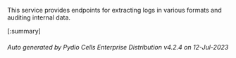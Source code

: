 






This service provides endpoints for extracting logs in various formats and auditing internal data.

[:summary]

###### Auto generated by Pydio Cells Enterprise Distribution v4.2.4 on 12-Jul-2023
